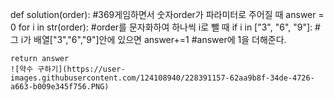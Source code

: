 def solution(order):  #369게임하면서 숫자order가 파라미터로 주어질 때
    answer = 0
    for i in str(order):  #order를 문자화하여 하나씩 i로 뺄 때
        if i in ["3", "6", "9"]:   #그 i가 배열["3","6","9"]안에 있으면
            answer+=1     #answer에 1을 더해준다.
            
    return answer
    ![약수 구하기](https://user-images.githubusercontent.com/124108940/228391157-62aa9b8f-34de-4726-a663-b009e345f756.PNG)
